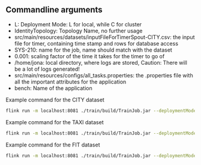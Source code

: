 
## Commandline arguments

* L: Deployment Mode: L for local, while C for cluster
* IdentityTopology: Topology Name, no further usage
* src/main/resources/datasets/inputFileForTimerSpout-CITY.csv: the input file for timer, containing time stamp and rows for database access
* SYS-210: name for the job, name should match with the dataset
* 0.001: scaling factor of the time it takes for the timer to go of
* /home/jona: local directory, where logs are stored, Caution: There will be a lot of logs generated!
* src/main/resources/configs/all_tasks.properties: the .properties file with all the important attributes for the application
* bench: Name of the application

Example command for the CITY dataset
```bash
flink run -m localhost:8081 ./train/build/TrainJob.jar --deploymentMode L --topoName IdentityTopology --input ./train/src/main/resources/datasets/inputFileForTimerSpout-CITY.csv --experiRunId SYS-210 --scalingFactor 0.001 --outputDir /home/jona --taskProp ./train/src/main/resources/configs/all_tasks.properties --taskName bench
```

Example command for the TAXI dataset
```bash
flink run -m localhost:8081 ./train/build/TrainJob.jar --deploymentMode L --topoName IdentityTopology --input ./train/src/main/resources/datasets/inputFileForTimerSpout-TAXI.csv --experiRunId TAXI-210 --scalingFactor 0.001 --outputDir /home/jona --taskProp ./train/src/main/resources/configs/all_tasks.properties --taskName bench
```

Example command for the FIT dataset
```bash
flink run -m localhost:8081 ./train/build/TrainJob.jar --deploymentMode L --topoName IdentityTopology --input ./train/src/main/resources/datasets/inputFileForTimerSpout-FIT.csv --experiRunId FIT-210 --scalingFactor 0.001 --outputDir /home/jona --taskProp ./train/src/main/resources/configs/all_tasks.properties --taskName bench
```